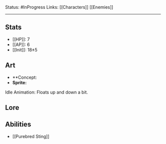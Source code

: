 Status: #InProgress
Links: [[Characters]] [[Enemies]]
___
## Stats
- [[HP]]: 7
- [[AP]]: 6
- [[Init]]: 18±5

## Art
- **Concept:
- **Sprite:**

Idle Animation: Floats up and down a bit.

## Lore


## Abilities
- [[Purebred Sting]]